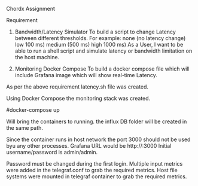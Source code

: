 Chordx Assignment

Requirement

1. Bandwidth/Latency Simulator
To build a script to change Latency between different thresholds. For example:
none (no latency change)
low 100 ms)
medium (500 ms)
high 1000 ms)
As a User, I want to be able to run a shell script and simulate latency or
bandwidth limitation on the host machine.

2. Monitoring Docker Compose
To build a docker compose file which will include Grafana image which will
show real-time Latency.



As per the above requirement latency.sh file was created.

Using Docker Compose the monitoring stack was created. 

#docker-compose up 
 
Will bring the containers to running. the influx DB folder will be created in the same path.

Since the container runs in host network the port 3000 should not be used byu any other processes.
Grafana URL would be http://<host IP>:3000
Initial username/password is admin/admin.

Password must be changed during the first login.
Multiple input metrics were added in the telegraf.conf to grab the required metrics.
Host file systems were mounted in telegraf container to grab the required metrics. 



